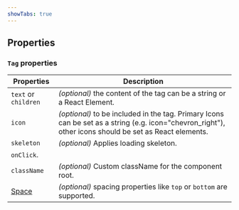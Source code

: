 ```yaml
---
showTabs: true
---
```


## Properties

### `Tag` properties

| Properties                                  | Description                                                                                                                                                                                             |
| ------------------------------------------- | ------------------------------------------------------------------------------------------------------------------------------------------------------------------------------------------------------- |
| `text` or `children`                                  | _(optional)_ the content of the tag can be a string or a React Element.                                                      |
| `icon`                                  | _(optional)_ to be included in the tag. Primary Icons can be set as a string (e.g. icon="chevron_right"), other icons should be set as React elements.                                                      |
| `skeleton`                                  | _(optional)_ Applies loading skeleton.                                                                                                                                               |
`onClick`.                                                                                              |                                                                                                  |
| `className`                                 | _(optional)_ Custom className for the component root.                                                                                                                                                   |
| [Space](/uilib/components/space/properties) | _(optional)_ spacing properties like `top` or `bottom` are supported.                                                                                                                                   |